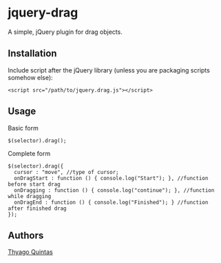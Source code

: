 # jquery-drag

A simple, jQuery plugin for drag objects.

## Installation

Include script after the jQuery library (unless you are packaging scripts somehow else):

    <script src="/path/to/jquery.drag.js"></script>

## Usage

Basic form

    $(selector).drag();

Complete form

    $(selector).drag({
      cursor : "move", //type of cursor;
      onDragStart : function () { console.log("Start"); }, //function before start drag
      onDragging : function () { console.log("continue"); }, //function while dragging 
      onDragEnd : function () { console.log("Finished"); } //function after finished drag
    });

## Authors
[Thyago Quintas](https://github.com/thyagoquintas)